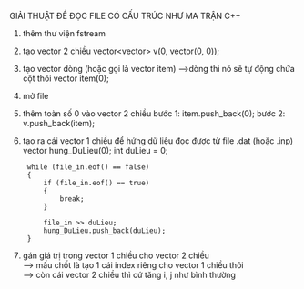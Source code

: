 GIẢI THUẬT ĐỂ ĐỌC FILE CÓ CẤU TRÚC NHƯ MA TRẬN C++

1. thêm thư viện fstream
  
2. tạo vector 2 chiều
  vector<vector<int>> v(0, vector<int>(0, 0));

3. tạo vector dòng (hoặc gọi là vector item)
-->dòng thì nó sẽ tự động chứa cột thôi
  vector<int> item(0);
 
4. mở file
  
5. thêm toàn số 0 vào vector 2 chiều
    bước 1: item.push_back(0);
    bước 2: v.push_back(item);
 
6. tạo ra cái vector 1 chiều để hứng dữ liệu đọc được từ file .dat (hoặc .inp)  
    vector<int> hung_DuLieu(0);
        int duLieu = 0;
        
        while (file_in.eof() == false)
        {
            if (file_in.eof() == true)
            {
                break;
            }
            
            file_in >> duLieu;
            hung_DuLieu.push_back(duLieu);
        }
  
7. gán giá trị trong vector 1 chiều cho vector 2 chiều <br>
    --> mấu chốt là tạo 1 cái index riêng cho vector 1 chiều thôi<br>
    --> còn cái vector 2 chiều thì cứ tăng i, j như bình thường<br>
  
